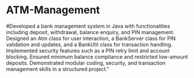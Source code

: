 # ATM-Management
#Developed a bank management system in Java with functionalities including deposit, withdrawal, balance enquiry, and PIN management. Designed an Atm class for user interaction, a BankServer class for PIN validation and updates, and a BankUtil class for transaction handling. Implemented security features such as a PIN retry limit and account blocking. Ensured minimum balance compliance and restricted low-amount deposits. Demonstrated modular coding, security, and transaction management skills in a structured project."
